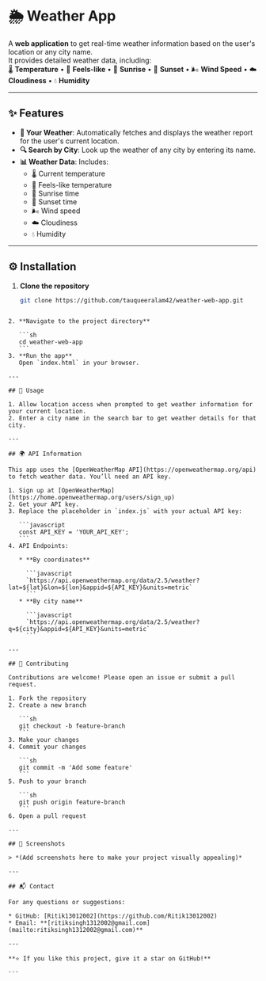 
# 🌦️ Weather App

A **web application** to get real-time weather information based on the user's location or any city name.  
It provides detailed weather data, including:  
🌡️ **Temperature** • 🤗 **Feels-like** • 🌅 **Sunrise** • 🌇 **Sunset** • 🌬️ **Wind Speed** • ☁️ **Cloudiness** • 💧 **Humidity**  

---

## ✨ Features

- **📍 Your Weather**: Automatically fetches and displays the weather report for the user's current location.  
- **🔍 Search by City**: Look up the weather of any city by entering its name.  
- **📊 Weather Data**: Includes:  
  - 🌡️ Current temperature  
  - 🤗 Feels-like temperature  
  - 🌅 Sunrise time  
  - 🌇 Sunset time  
  - 🌬️ Wind speed  
  - ☁️ Cloudiness  
  - 💧 Humidity  

---

## ⚙️ Installation

1. **Clone the repository**  
   ```sh
   git clone https://github.com/tauqueeralam42/weather-web-app.git
````

2. **Navigate to the project directory**

   ```sh
   cd weather-web-app
   ```
3. **Run the app**
   Open `index.html` in your browser.

---

## 🚀 Usage

1. Allow location access when prompted to get weather information for your current location.
2. Enter a city name in the search bar to get weather details for that city.

---

## 🌍 API Information

This app uses the [OpenWeatherMap API](https://openweathermap.org/api) to fetch weather data. You’ll need an API key.

1. Sign up at [OpenWeatherMap](https://home.openweathermap.org/users/sign_up)
2. Get your API key.
3. Replace the placeholder in `index.js` with your actual API key:

   ```javascript
   const API_KEY = 'YOUR_API_KEY';
   ```
4. API Endpoints:

   * **By coordinates**

     ```javascript
     `https://api.openweathermap.org/data/2.5/weather?lat=${lat}&lon=${lon}&appid=${API_KEY}&units=metric`
     ```
   * **By city name**

     ```javascript
     `https://api.openweathermap.org/data/2.5/weather?q=${city}&appid=${API_KEY}&units=metric`
     ```

---

## 🤝 Contributing

Contributions are welcome! Please open an issue or submit a pull request.

1. Fork the repository
2. Create a new branch

   ```sh
   git checkout -b feature-branch
   ```
3. Make your changes
4. Commit your changes

   ```sh
   git commit -m 'Add some feature'
   ```
5. Push to your branch

   ```sh
   git push origin feature-branch
   ```
6. Open a pull request

---

## 📸 Screenshots

> *(Add screenshots here to make your project visually appealing)*

---

## 📬 Contact

For any questions or suggestions:

* GitHub: [Ritik13012002](https://github.com/Ritik13012002)
* Email: **[ritiksingh1312002@gmail.com](mailto:ritiksingh1312002@gmail.com)**

---

**⭐ If you like this project, give it a star on GitHub!**

```

